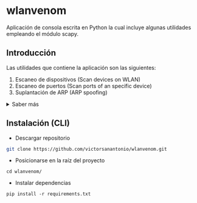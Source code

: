 # wlanvenom
Aplicación de consola escrita en Python la cual incluye algunas utilidades empleando el módulo scapy.
## Introducción

Las utilidades que contiene la aplicación son las siguientes:
1. Escaneo de dispositivos (Scan devices on WLAN)
2. Escaneo de puertos (Scan ports of an specific device)
3. Suplantación de ARP (ARP spoofing)
<details>
  <summary>Saber más</summary>
    - Desde que me empecé a interesar por la _ciberseguridad_ mientras me formaba en _Python_, siempre había deseado crear mi propia aplicación con utilidades para este campo.
    - He decidido recopilar _tres sencillas utilidades_ en una única _aplicación_ de consola para así poder afianzar mi _proceso de aprendizaje_.
    - La aplicación consume, principalmente, métodos del módulo _scapy_. Muy útil y comúnmente empleado para la _manipulación de paquetes en red_.
</details>

## Instalación (CLI)
- Descargar repositorio
```sh
git clone https://github.com/victorsanantonio/wlanvenom.git
```
- Posicionarse en la raíz del proyecto
```
cd wlanvenom/
```
- Instalar dependencias
```
pip install -r requirements.txt
```
